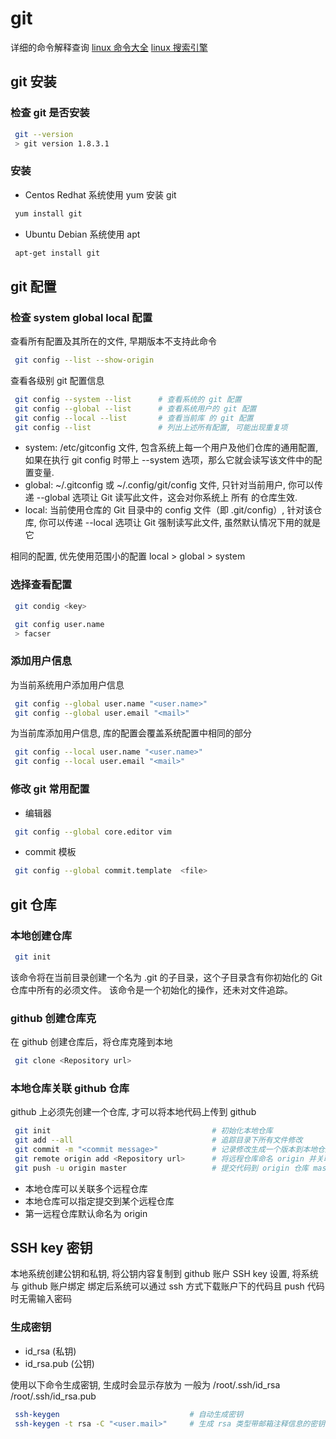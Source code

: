 <!--
 * @FilePath: /Desktop/learn_linux/git.md
 * @Author: facser
 * @Date: 2022-07-08 10:17:53
 * @LastEditTime: 2022-07-08 15:19:38
 * @LastEditors: facser
 * @Description: 
-->
# git

详细的命令解释查询
[linux 命令大全](https://www.linuxcool.com/)
[linux 搜索引擎](https://linux.utils.fun/)

## git 安装

### 检查 git 是否安装

```bash
 git --version 
 > git version 1.8.3.1
```

### 安装

- Centos Redhat 系统使用 yum 安装 git

```bash
 yum install git
```

- Ubuntu Debian 系统使用 apt

```bash
 apt-get install git
```

## git 配置

### 检查 system global local 配置

查看所有配置及其所在的文件, 早期版本不支持此命令

```bash
 git config --list --show-origin
```

查看各级别 git 配置信息

```bash
 git config --system --list      # 查看系统的 git 配置
 git config --global --list      # 查看系统用户的 git 配置
 git config --local --list       # 查看当前库 的 git 配置
 git config --list               # 列出上述所有配置, 可能出现重复项
```

- system: /etc/gitconfig 文件, 包含系统上每一个用户及他们仓库的通用配置, 如果在执行 git config 时带上 --system 选项，那么它就会读写该文件中的配置变量.
- global: ~/.gitconfig 或 ~/.config/git/config 文件, 只针对当前用户, 你可以传递 --global 选项让 Git 读写此文件，这会对你系统上 所有 的仓库生效.
- local: 当前使用仓库的 Git 目录中的 config 文件（即 .git/config）, 针对该仓库, 你可以传递 --local 选项让 Git 强制读写此文件, 虽然默认情况下用的就是它

相同的配置, 优先使用范围小的配置 local > global > system

### 选择查看配置

```bash
 git condig <key>      

 git config user.name
 > facser
```

### 添加用户信息

为当前系统用户添加用户信息

```bash
 git config --global user.name "<user.name>"
 git config --global user.email "<mail>"
```

为当前库添加用户信息, 库的配置会覆盖系统配置中相同的部分

```bash
 git config --local user.name "<user.name>"
 git config --local user.email "<mail>"
```

### 修改 git 常用配置

- 编辑器

```bash
 git config --global core.editor vim 
```

- commit 模板

```bash
 git config --global commit.template  <file>
```

## git 仓库

### 本地创建仓库

```bash
 git init
```

该命令将在当前目录创建一个名为 .git 的子目录，这个子目录含有你初始化的 Git 仓库中所有的必须文件。 该命令是一个初始化的操作，还未对文件追踪。

### github 创建仓库克

在 github 创建仓库后，将仓库克隆到本地

```bash
 git clone <Repository url>
```

### 本地仓库关联 github 仓库

github 上必须先创建一个仓库, 才可以将本地代码上传到 github

```bash
 git init                                    # 初始化本地仓库
 git add --all                               # 追踪目录下所有文件修改
 git commit -m "<commit message>"            # 记录修改生成一个版本到本地仓库
 git remote origin add <Repository url>      # 将远程仓库命名 origin 并关联本地仓库
 git push -u origin master                   # 提交代码到 origin 仓库 master 分支
```

- 本地仓库可以关联多个远程仓库
- 本地仓库可以指定提交到某个远程仓库
- 第一远程仓库默认命名为 origin

## SSH key 密钥

本地系统创建公钥和私钥, 将公钥内容复制到 github 账户 SSH key 设置, 将系统与 github 账户绑定
绑定后系统可以通过 ssh 方式下载账户下的代码且 push 代码时无需输入密码

### 生成密钥

- id_rsa (私钥)
- id_rsa.pub (公钥)

使用以下命令生成密钥, 生成时会显示存放为
一般为 /root/.ssh/id_rsa  /root/.ssh/id_rsa.pub

```bash
 ssh-keygen                             # 自动生成密钥
 ssh-keygen -t rsa -C "<user.mail>"     # 生成 rsa 类型带邮箱注释信息的密钥
```
